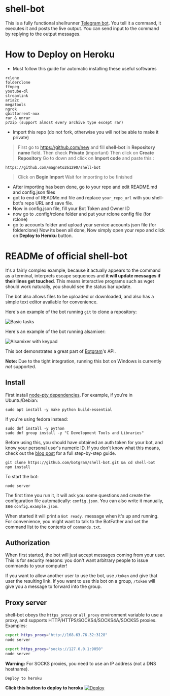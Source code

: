 # shell-bot
This is a fully functional shellrunner [Telegram bot][]. You tell it a
command, it executes it and posts the live output. You can send input to the
command by replying to the output messages.

# How to Deploy on Heroku
- Must follow this guide for automatic installing these useful softwares
```
rclone
folderclone
ffmpeg
youtube-dl
streamlink
aria2c
megatools
ngrok
qbittorrent-nox
rar & unrar
p7zip (support almost every archive type except rar)
```
- Import this repo (do not fork, otherwise you will not be able to make it private)
> First go to https://github.com/new and fill **shell-bot** in **Repository name** field.
> Then check **Private** (important)
> Then click on **Create Repository**
> Go to down and click on **Import code** and paste this :
```
https://github.com/magneto261290/shell-bot
```
> Click on **Begin Import**
> Wait for importing to be finished
- After importing has been done, go to your repo and edit README.md and config.json files
- got to end of READMe.md file and replace `your_repo_url` with you shell-bot's repo URL and save file.
- Now in config.json file, fill your Bot Token and Owner ID
- now go to .config/rclone folder and put your rclone config file (for rclone)
- go to accounts folder and upload your service accounts json file (for folderclone)
Now its been all done, Now simply open your repo and click on **Deploy to Heroku** button.

# READMe of official shell-bot
It's a fairly complex example, because it actually appears to the
command as a terminal, interprets escape sequences and **it will
update messages if their lines get touched**. This means interactive
programs such as wget should work naturally, you should see the
status bar update.

The bot also allows files to be uploaded or downloaded, and also
has a simple text editor available for convenience.

Here's an example of the bot running `git` to clone a repository:

![Basic tasks](http://i.imgur.com/Xxtoe4G.png)

Here's an example of the bot running alsamixer:

![Alsamixer with keypad](http://i.imgur.com/j8aXFLd.png)

This bot demonstrates a great part of [Botgram][]'s API.

**Note:** Due to the tight integration, running this bot on Windows is
currently *not* supported.

## Install

First install [node-pty dependencies](https://github.com/Microsoft/node-pty#dependencies). For example, if you're in Ubuntu/Debian:

~~~
sudo apt install -y make python build-essential
~~~

If you're using fedora instead:
```
sudo dnf install -y python
sudo dnf group install -y "C Development Tools and Libraries" 
```

Before using this, you should have obtained an auth token for your bot,
and know your personal user's numeric ID. If you don't know what this
means, check out the [blog post][] for a full step-by-step guide.

~~~
git clone https://github.com/botgram/shell-bot.git && cd shell-bot
npm install
~~~

To start the bot:

~~~
node server
~~~

The first time you run it, it will ask you some questions and create
the configuration file automatically: `config.json`. You can also
write it manually, see `config.example.json`.

When started it will print a `Bot ready.` message when it's up and running.
For convenience, you might want to talk to the BotFather and set the
command list to the contents of `commands.txt`.

## Authorization

When first started, the bot will just accept messages coming from your user.
This is for security reasons: you don't want arbitrary people to issue
commands to your computer!

If you want to allow another user to use the bot, use `/token` and give
that user the resulting link. If you want to use this bot on a group,
`/token` will give you a message to forward into the group.

## Proxy server

shell-bot obeys the `https_proxy` or `all_proxy` environment variable
to use a proxy, and supports HTTP/HTTPS/SOCKS4/SOCKS4A/SOCKS5 proxies.
Examples:

~~~ bash
export https_proxy="http://168.63.76.32:3128"
node server

export https_proxy="socks://127.0.0.1:9050"
node server
~~~

**Warning:** For SOCKS proxies, you need to use an IP address (not a DNS hostname).



[Telegram bot]: https://core.telegram.org/bots
[Botgram]: https://botgram.js.org
[blog post]: https://alba.sh/blog/telegram-shell-bot/

```
Deploy to heroku
```
**Click this button to deploy to heroku**
[![Deploy](https://www.herokucdn.com/deploy/button.svg)](https://heroku.com/deploy?template=https://github.com/thedkm/shellbot)
